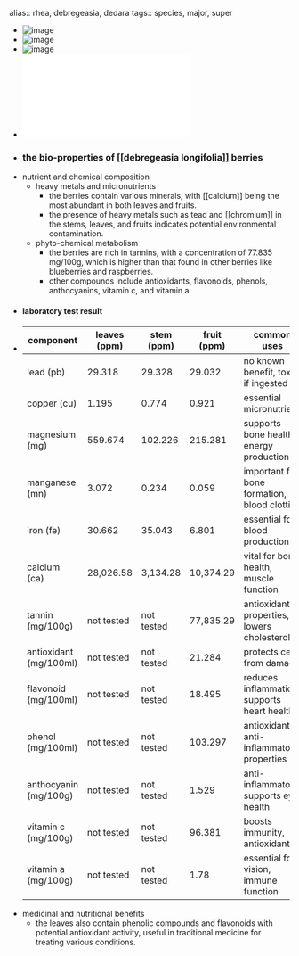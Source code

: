 alias:: rhea, debregeasia, dedara
tags:: species, major, super

- ![image](https://peach-geographical-bat-397.mypinata.cloud/ipfs/QmPTsuUveBovcEgX9Feee9sVqb6La2b5xCU4J4Jx1t5mvo)
- ![image](https://peach-geographical-bat-397.mypinata.cloud/ipfs/QmSM1BBoPWAZP8SmPR2VFX8rCEe4dkFiXcVxDH6LNGGmXf)
- ![image](https://peach-geographical-bat-397.mypinata.cloud/ipfs/QmWCg36ZuawF466Jgc955KAJt3S9c5DoinFzXbLEu5NKw9)
- ![soil_lab_test_report.pdf](../assets/soil_lab_test_report_1724741272780_0.pdf)
- ### the bio-properties of [[debregeasia longifolia]] berries
- nutrient and chemical composition
	- heavy metals and micronutrients
		- the berries contain various minerals, with [[calcium]] being the most abundant in both leaves and fruits.
		- the presence of heavy metals such as tead and [[chromium]] in the stems, leaves, and fruits indicates potential environmental contamination.
	- phyto-chemical metabolism
		- the berries are rich in tannins, with a concentration of 77.835 mg/100g, which is higher than that found in other berries like blueberries and raspberries.
		- other compounds include antioxidants, flavonoids, phenols, anthocyanins, vitamin c, and vitamin a.
- #### laboratory test result
- | component            | leaves (ppm) | stem (ppm) | fruit (ppm) | common uses                                        |
  |----------------------|--------------|------------|-------------|----------------------------------------------------|
  | lead (pb)            | 29.318       | 29.328     | 29.032      | no known benefit, toxic if ingested                |
  | copper (cu)          | 1.195        | 0.774      | 0.921       | essential micronutrient                            |
  | magnesium (mg)       | 559.674      | 102.226    | 215.281     | supports bone health, energy production            |
  | manganese (mn)       | 3.072        | 0.234      | 0.059       | important for bone formation, blood clotting       |
  | iron (fe)            | 30.662       | 35.043     | 6.801       | essential for blood production                     |
  | calcium (ca)         | 28,026.58    | 3,134.28   | 10,374.29   | vital for bone health, muscle function             |
  | tannin (mg/100g)     | not tested   | not tested | 77,835.29   | antioxidant properties, lowers cholesterol         |
  | antioxidant (mg/100ml) | not tested | not tested | 21.284      | protects cells from damage                         |
  | flavonoid (mg/100ml) | not tested   | not tested | 18.495      | reduces inflammation, supports heart health        |
  | phenol (mg/100ml)    | not tested   | not tested | 103.297     | antioxidant, anti-inflammatory properties          |
  | anthocyanin (mg/100g)| not tested   | not tested | 1.529       | anti-inflammatory, supports eye health             |
  | vitamin c (mg/100g)  | not tested   | not tested | 96.381      | boosts immunity, antioxidant                       |
  | vitamin a (mg/100g)  | not tested   | not tested | 1.78        | essential for vision, immune function              |
- medicinal and nutritional benefits
	- the leaves also contain phenolic compounds and flavonoids with potential antioxidant activity, useful in traditional medicine for treating various conditions.